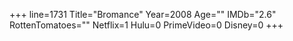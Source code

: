 +++
line=1731
Title="Bromance"
Year=2008
Age=""
IMDb="2.6"
RottenTomatoes=""
Netflix=1
Hulu=0
PrimeVideo=0
Disney=0
+++

